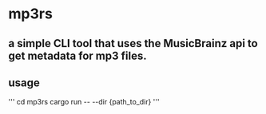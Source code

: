 # mp3rs


## a simple CLI tool that uses the MusicBrainz api to get metadata for mp3 files. 

## usage 
''' cd mp3rs
cargo run -- --dir {path_to_dir}
'''
